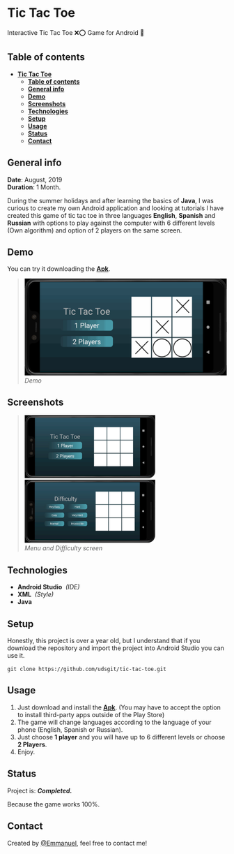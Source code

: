 # **Tic Tac Toe**

Interactive Tic Tac Toe ❌⭕ Game for Android 📱

## **Table of contents**

- [**Tic Tac Toe**](#tic-tac-toe)
  - [**Table of contents**](#table-of-contents)
  - [**General info**](#general-info)
  - [**Demo**](#demo)
  - [**Screenshots**](#screenshots)
  - [**Technologies**](#technologies)
  - [**Setup**](#setup)
  - [**Usage**](#usage)
  - [**Status**](#status)
  - [**Contact**](#contact)

## **General info**

**Date**: August, 2019  
**Duration**: 1 Month.

During the summer holidays and after learning the basics of **Java**, I was curious to create my own Android application and looking at tutorials I have created this game of tic tac toe in three languages **English**, **Spanish** and **Russian** with options to play against the computer with 6 different levels (Own algorithm) and option of 2 players on the same screen.

## **Demo**

You can try it downloading the [**Apk**](https://github.com/udsgit/tic-tac-toe/raw/master/apk/tic-tac-toe.apk).

> <img src="images/demo.gif"><br> 
> <i>Demo</i>

## **Screenshots**

> <img src="images/home.jpg" width="300"/>
> <img src="images/levels.jpg" width="300"/><br>
> <i>Menu and Difficulty screen</i>

## **Technologies**

- **Android Studio**&nbsp;&nbsp;_(IDE)_
- **XML**&nbsp;&nbsp;_(Style)_
- **Java**

## **Setup**

Honestly, this project is over a year old, but I understand that if you download the repository and import the project into Android Studio you can use it.

```console
git clone https://github.com/udsgit/tic-tac-toe.git
```

## **Usage**

1. Just download and install the [**Apk**](https://github.com/udsgit/tic-tac-toe/raw/master/apk/tic-tac-toe.apk). (You may have to accept the option to install third-party apps outside of the Play Store)
2. The game will change languages according to the language of your phone (English, Spanish or Russian).
3. Just choose **1 player** and you will have up to 6 different levels or choose **2 Players**.
4. Enjoy.

## **Status**

Project is: **_Completed._**

Because the game works 100%.

## **Contact**

Created by [@Emmanuel](https://www.linkedin.com/in/emagleza/), feel free to contact me!
